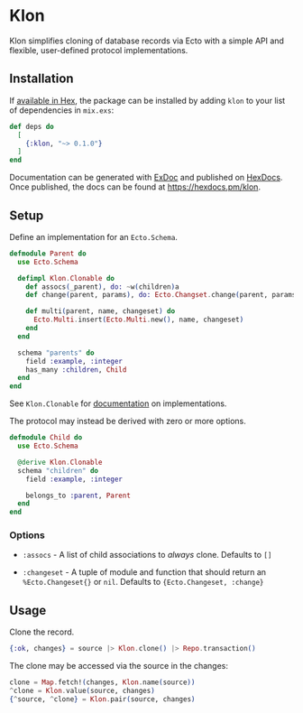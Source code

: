 # Klon

Klon simplifies cloning of database records via Ecto with a simple API and flexible, user-defined protocol implementations.

## Installation

If [available in Hex](https://hex.pm/docs/publish), the package can be installed
by adding `klon` to your list of dependencies in `mix.exs`:

```elixir
def deps do
  [
    {:klon, "~> 0.1.0"}
  ]
end
```

Documentation can be generated with [ExDoc](https://github.com/elixir-lang/ex_doc)
and published on [HexDocs](https://hexdocs.pm). Once published, the docs can
be found at <https://hexdocs.pm/klon>.

<!-- MDOC -->

## Setup

Define an implementation for an `Ecto.Schema`.

```elixir
defmodule Parent do
  use Ecto.Schema

  defimpl Klon.Clonable do
    def assocs(_parent), do: ~w(children)a
    def change(parent, params), do: Ecto.Changset.change(parent, params)

    def multi(parent, name, changeset) do
      Ecto.Multi.insert(Ecto.Multi.new(), name, changeset)
    end
  end

  schema "parents" do
    field :example, :integer
    has_many :children, Child
  end
end
```

See `Klon.Clonable` for [documentation](lib/klon/clonable.ex) on implementations.

The protocol may instead be derived with zero or more options.
```elixir
defmodule Child do
  use Ecto.Schema

  @derive Klon.Clonable
  schema "children" do
    field :example, :integer

    belongs_to :parent, Parent
  end
end
```

### Options

- `:assocs` - A list of child associations to _always_ clone. Defaults to `[]`

- `:changeset` - A tuple of module and function that should return an `%Ecto.Changeset{}` or `nil`.
  Defaults to `{Ecto.Changeset, :change}`

## Usage

Clone the record.

```elixir
{:ok, changes} = source |> Klon.clone() |> Repo.transaction()
```

The clone may be accessed via the source in the changes:

```elixir
clone = Map.fetch!(changes, Klon.name(source))
^clone = Klon.value(source, changes)
{^source, ^clone} = Klon.pair(source, changes)
```

<!-- MDOC -->
